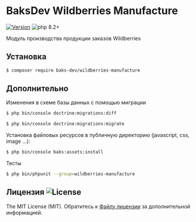 # BaksDev Wildberries Manufacture

[![Version](https://img.shields.io/badge/version-7.0.7-blue)](https://github.com/baks-dev/wildberries-manufacture/releases)
![php 8.2+](https://img.shields.io/badge/php-min%208.1-red.svg)

Модуль производства продукции заказов Wildberries

## Установка

``` bash
$ composer require baks-dev/wildberries-manufacture
```

## Дополнительно

Изменения в схеме базы данных с помощью миграции

``` bash
$ php bin/console doctrine:migrations:diff

$ php bin/console doctrine:migrations:migrate
```

Установка файловых ресурсов в публичную директорию (javascript, css, image ...):

``` bash
$ php bin/console baks:assets:install
```

Тесты

``` bash
$ php bin/phpunit --group=wildberries-manufacture
```

## Лицензия ![License](https://img.shields.io/badge/MIT-green)

The MIT License (MIT). Обратитесь к [Файлу лицензии](LICENSE.md) за дополнительной информацией.
